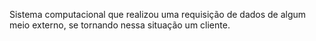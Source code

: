 Sistema computacional que realizou uma requisição de dados de algum meio externo, se tornando nessa situação um cliente.